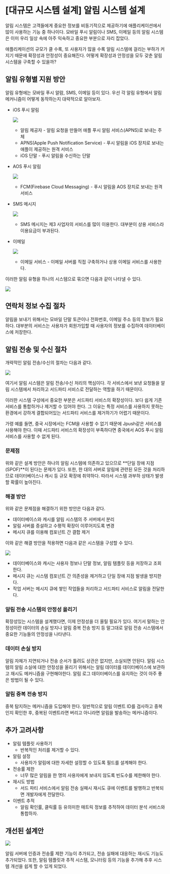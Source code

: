 # [대규모 시스템 설계] 알림 시스템 설계

알림 시스템은 고객들에게 중요한 정보를 비동기적으로 제공하기에 애플리케이션에서 많이 사용하는 기능 중 하나이다. 모바일 푸시 알림이나 SMS, 이메일 등의 알림 시스템은 이미 우리 일상 속에 아주 익숙하고 중요한 부분으로 자리 잡았다.

애플리케이션의 규모가 클 수록, 또 사용자가 많을 수록 알림 시스템에 걸리는 부하가 커지기 때문에 확장성과 안정성이 중요해진다. 어떻게 확장성과 안정성을 모두 갖춘 알림 시스템을 구축할 수 있을까?

## 알림 유형별 지원 방안

알림 유형에는 모바일 푸시 알람, SMS, 이메일 등이 있다.
우선 각 알림 유형에서 알림 메커니즘이 어떻게 동작하는지 대략적으로 알아보자.

- iOS 푸시 알림

  ![](https://blog.kakaocdn.net/dn/AN8e2/btrzz5MKR8X/Myhn6ynoCPBwUNC69axZkk/img.png)

    - 알림 제공자 - 알림 요청을 만들어 애플 푸시 알림 서비스(APNS)로 보내는 주체
    - APNS(Apple Push Notification Service) - 푸시 알림을 iOS 장치로 보내는 애플이 제공하는 원격 서비스
    - iOS 단말 - 푸시 알림을 수신하는 단말

- AOS 푸시 알림

  ![](https://blog.kakaocdn.net/dn/bGnTlY/btrzxauZtge/vwBR0Q7UkTr79qF9njBR51/img.png)

    - FCM(Firebase Cloud Messaging) - 푸시 알림을 AOS 장치로 보내는 원격 서비스

- SMS 메시지

  ![](https://blog.kakaocdn.net/dn/bNonyi/btrzvekyVgS/Up7WWsEp9AWOQV8kHMk2zk/img.png)

    - SMS 메시지는 제3 사업자의 서비스를 많이 이용한다. 대부분이 상용 서비스라 이용요금이 부과된다.

- 이메일

  ![](https://blog.kakaocdn.net/dn/bkSSFl/btrzwFBtA7C/Rvqm1O4As7UZxFaBZuhR6k/img.png)

    - 이메일 서비스 - 이메일 서버를 직접 구축하거나 상용 이메일 서비스를 사용한다.


이러한 알림 유형을 하나의 시스템으로 묶으면 다음과 같이 나타낼 수 있다.

![](https://blog.kakaocdn.net/dn/bizTBD/btrzwRCqrLD/jWbIY7JPv7HKrr9GAJ5Kk0/img.png)

## 연락처 정보 수집 절차

알림을 보내기 위해서는 모바일 단말 토큰이나 전화번호, 이메일 주소 등의 정보가 필요하다.
대부분의 서비스는 사용자가 회원가입할 때 사용자의 정보를 수집하여 데이터베이스에 저장한다.

## 알림 전송 및 수신 절차

개략적인 알림 전송/수신의 절차는 다음과 같다.

![](https://blog.kakaocdn.net/dn/bHixpg/btrzxx4wFS4/eKUESzdgD3m5xXWB2l73Zk/img.png)

여기서 알림 시스템은 알림 전송/수신 처리의 핵심이다.
각 서비스에서 보낸 요청들을 알림 시스템에서 처리하고 서드파티 서비스로 전달하는 역할을 하기 때문이다.

이러한 시스템 구성에서 중요한 부분은 서드파티 서비스의 확장성이다.
보다 쉽게 기존 서비스를 통합하거나 제거할 수 있어야 한다. 그 이유는 특정 서비스를 사용하지 못하는 환경에서 강하게 결합되어있는 서드파티 서비스를 제거하기가 어렵기 때문이다.

가령 예를 들면, 중국 시장에서는 FCM을 사용할 수 없기 때문에 Jpush같은 서비스를 사용해야 한다. 이때 서드파티 서비스의 확장성이 부족하다면 중국에서 AOS 푸시 알림 서비스를 사용할 수 없게 된다.

### 문제점

위와 같은 설계 방안은 하나의 알림 시스템에 의존하고 있으므로 **단일 장애 지점(SPOF)**이 된다는 문제가 있다.
또한, 한 대의 서버로 알림에 관련된 모든 것을 처리하므로 데이터베이스나 캐시 등 규모 확장에 취약하다. 따라서 시스템 과부하 상태가 발생할 확률이 높아진다.

### 해결 방안

위와 같은 문제점을 해결하기 위한 방안은 다음과 같다.

- 데이터베이스와 캐시를 알림 시스템의 주 서버에서 분리
- 알림 서버를 증설하고 수평적 확장이 이루어지도록 변경
- 메시지 큐를 이용해 컴포넌트 간 결합 제거

이와 같은 해결 방안을 적용하면 다음과 같은 시스템을 구성할 수 있다.

![](https://blog.kakaocdn.net/dn/rV3If/btrzz5MKZUn/NqdjKOy4QCPPw8bs3BpDdK/img.png)

- 데이터베이스와 캐시는 사용자 정보나 단말 정보, 알림 템플릿 등을 저장하고 조회한다.
- 메시지 큐는 시스템 컴포넌트 간 의존성을 제거하고 단일 장애 지점 발생을 방지한다.
- 작업 서버는 메시지 큐에 쌓인 작업들을 처리하고 서드파티 서비스로 알림을 전달한다.

### 알림 전송 시스템의 안정성 올리기

확장성있는 시스템을 설계했다면, 이제 안정성을 더 올릴 필요가 있다.
여기서 말하는 안정성이란 데이터의 손실 방지나 알림 중복 전송 방지 등 말그대로 알림 전송 시스템에서 중요한 기능들의 안정성을 나타낸다.

### 데이터 손실 방지

알림 자체가 지연되거나 전송 순서가 틀려도 상관은 없지만, 소실되면 안된다.
알림 시스템의 알림 소실에 대한 안정성을 올리기 위해서는 알림 데이터를 데이터베이스에 보관하고 재시도 메커니즘을 구현해야한다. 알림 로그 데이터베이스를 유지하는 것이 아주 좋은 방법이 될 수 있다.

### 알림 중복 전송 방지

중복 탐지하는 메커니즘을 도입해야 한다.
일반적으로 알림 이벤트 ID를 검사하고 중복인지 확인한 후, 중복된 이벤트라면 버리고 아니라면 알림을 발송하는 메커니즘이다.

## 추가 고려사항

- 알림 템플릿 사용하기
    - 반복적인 처리를 제거할 수 있다.
- 알림 설정
    - 사용자가 알림에 대한 자세한 설정할 수 있도록 필드를 설계해야 한다.
- 전송률 제한
    - 너무 많은 알림을 한 명의 사용자에게 보내지 않도록 빈도수를 제한해야 한다.
- 재시도 방법
    - 서드 파티 서비스에서 알림 전송 실패시 재시도 큐에 이벤트를 발행하고 반복되면 개발자에게 전달한다.
- 이벤트 추적
    - 알림 확인률, 클릭률 등 유의미한 매트릭 정보를 추적하여 데이터 분석 서비스와 통합하자.


## 개선된 설계안

![](https://blog.kakaocdn.net/dn/1yySf/btrzwQwHS70/J9WraBrMLdacrQIArhksf1/img.png)

알림 서버에 인증과 전송률 제한 기능이 추가되고, 전송 실패에 대응하는 재시도 기능도 추가되었다.
또한, 알림 템플릿과 추적 시스템, 모니터링 등의 기능을 추가해 추후 시스템 개선을 쉽게 할 수 있게 되었다.